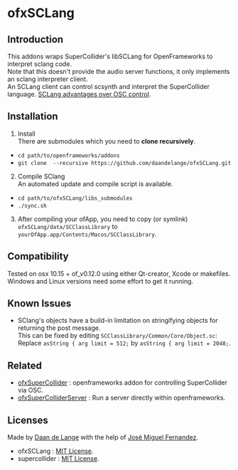 ofxSCLang
=====================================


Introduction
------------
This addons wraps SuperCollider's libSCLang for OpenFrameworks to interpret sclang code.  
Note that this doesn't provide the audio server functions, it only implements an sclang interpreter client.  
An SCLang client can control scsynth and interpret the SuperCollider language. [SCLang advantages over OSC control](https://doc.sccode.org/Guides/ClientVsServer.html#A%20final%20remark%20for%20the%20advanced%20reader).

Installation
------------

1. Install  
  There are submodules which you need to **clone recursively**.
  - `cd path/to/openframeworks/addons`
  - `git clone  --recursive https://github.com/daandelange/ofxSCLang.git`
2. Compile SClang  
  An automated update and compile script is available.
  - `cd path/to/ofxSCLang/libs_submodules`
  - `./sync.sh`
3. After compiling your ofApp, you need to copy (or symlink) `ofxSCLang/data/SCClassLibrary` to `yourOfApp.app/Contents/Macos/SCClassLibrary`.

Compatibility
------------
Tested on osx 10.15 + of_v0.12.0 using either Qt-creator, Xcode or makefiles.  
Windows and Linux versions need some effort to get it running.

Known Issues
------------
- SClang's objects have a build-in limitation on stringifying objects for returning the post message.  
  This can be fixed by editing `SCClassLibrary/Common/Core/Object.sc`: Replace `asString { arg limit = 512;` by `asString { arg limit = 2048;`.

Related
-------
- [ofxSuperCollider](http://github.com/genekogan/ofxSuperCollider) : openframeworks addon for controlling SuperCollider via OSC.
- [ofxSuperColliderServer](https://github.com/satoruhiga/ofxSuperColliderServer) : Run a server directly within openframeworks.

Licenses
--------
Made by [Daan de Lange](https://daandelange.com/) with the help of [José Miguel Fernandez](https://github.com/Josemiguelfernandez).

- ofxSCLang : [MIT License](./LICENSE.md).
- supercollider : [MIT License](https://github.com/supercollider/supercollider/blob/develop/COPYING).

